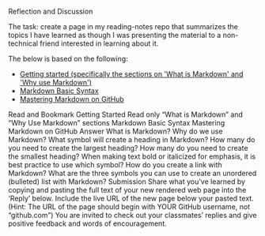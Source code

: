 Reflection and Discussion

The task: create a page in my reading-notes repo that summarizes the topics I have learned as though I was presenting the material to a non-technical friend interested in learning about it.

The below is based on the following:
- [Getting started (specifically the sections on 'What is Markdown' and 'Why use Markdown')](https://www.markdownguide.org/getting-started/)
- [Markdown Basic Syntax](https://www.markdownguide.org/basic-syntax/)
- [Mastering Markdown on GitHub](https://docs.github.com/en/get-started/writing-on-github/getting-started-with-writing-and-formatting-on-github/basic-writing-and-formatting-syntax) 

Read and Bookmark
Getting Started
Read only “What is Markdown” and “Why Use Markdown” sections
Markdown Basic Syntax
Mastering Markdown on GitHub
Answer
What is Markdown?
Why do we use Markdown?
What symbol will create a heading in Markdown?
How many do you need to create the largest heading?
How many do you need to create the smallest heading?
When making text bold or italicized for emphasis, it is best practice to use which symbol?
How do you create a link with Markdown?
What are the three symbols you can use to create an unordered (bulleted) list with Markdown?
Submission
Share what you’ve learned by copying and pasting the full text of your new rendered web page into the ‘Reply’ below.
Include the live URL of the new page below your pasted text. (Hint: The URL of the page should begin with YOUR GitHub username, not “github.com”)
You are invited to check out your classmates’ replies and give positive feedback and words of encouragement.
